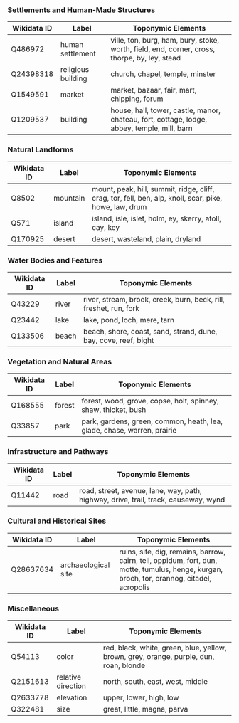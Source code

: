 ### Settlements and Human-Made Structures
| Wikidata ID  | Label                 | Toponymic Elements                                             |
|-------------|----------------------|----------------------------------------------------------------|
| Q486972     | human settlement      | ville, ton, burg, ham, bury, stoke, worth, field, end, corner, cross, thorpe, by, ley, stead |
| Q24398318   | religious building    | church, chapel, temple, minster |
| Q1549591    | market                | market, bazaar, fair, mart, chipping, forum |
| Q1209537    | building              | house, hall, tower, castle, manor, chateau, fort, cottage, lodge, abbey, temple, mill, barn |

### Natural Landforms
| Wikidata ID  | Label                 | Toponymic Elements                                             |
|-------------|----------------------|----------------------------------------------------------------|
| Q8502       | mountain              | mount, peak, hill, summit, ridge, cliff, crag, tor, fell, ben, alp, knoll, scar, pike, howe, law, drum |
| Q571        | island                | island, isle, islet, holm, ey, skerry, atoll, cay, key |
| Q170925     | desert                | desert, wasteland, plain, dryland |

### Water Bodies and Features
| Wikidata ID  | Label                 | Toponymic Elements                                             |
|-------------|----------------------|----------------------------------------------------------------|
| Q43229      | river                 | river, stream, brook, creek, burn, beck, rill, freshet, run, fork |
| Q23442      | lake                  | lake, pond, loch, mere, tarn |
| Q133506     | beach                 | beach, shore, coast, sand, strand, dune, bay, cove, reef, bight |

### Vegetation and Natural Areas
| Wikidata ID  | Label                 | Toponymic Elements                                             |
|-------------|----------------------|----------------------------------------------------------------|
| Q168555     | forest                | forest, wood, grove, copse, holt, spinney, shaw, thicket, bush |
| Q33857      | park                  | park, gardens, green, common, heath, lea, glade, chase, warren, prairie |

### Infrastructure and Pathways
| Wikidata ID  | Label                 | Toponymic Elements                                             |
|-------------|----------------------|----------------------------------------------------------------|
| Q11442      | road                  | road, street, avenue, lane, way, path, highway, drive, trail, track, causeway, wynd |

### Cultural and Historical Sites
| Wikidata ID  | Label                 | Toponymic Elements                                             |
|-------------|----------------------|----------------------------------------------------------------|
| Q28637634   | archaeological site   | ruins, site, dig, remains, barrow, cairn, tell, oppidum, fort, dun, motte, tumulus, henge, kurgan, broch, tor, crannog, citadel, acropolis |

### Miscellaneous
| Wikidata ID  | Label                 | Toponymic Elements                                             |
|-------------|----------------------|----------------------------------------------------------------|
| Q54113      | color                 | red, black, white, green, blue, yellow, brown, grey, orange, purple, dun, roan, blonde |
| Q2151613    | relative direction    | north, south, east, west, middle |
| Q2633778    | elevation             | upper, lower, high, low |
| Q322481     | size                  | great, little, magna, parva |
